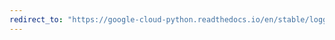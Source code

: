 ```yaml
---
redirect_to: "https://google-cloud-python.readthedocs.io/en/stable/logging/transports-sync.html"
---
```


